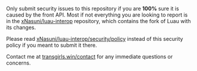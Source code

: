 Only submit security issues to this repository if you are **100%** sure it is caused by the front API. Most if not everything you are looking to report is in the [xNasuni/luau-interop](https://github.com/xNasuni/luau-interop) repository, which contains the fork of Luau with its changes.

Please read [xNasuni/luau-interop/security/policy](https://github.com/xNasuni/luau-interop/security/policy) instead of this security policy if you meant to submit it there.

Contact me at [transgirls.win/contact](https://transgirls.win/contact) for any immediate questions or concerns.

